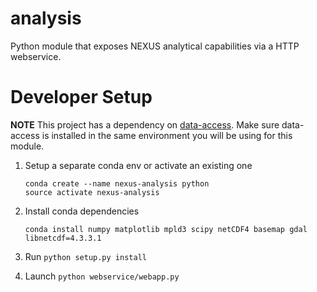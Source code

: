 analysis
=====

Python module that exposes NEXUS analytical capabilities via a HTTP webservice.

# Developer Setup

**NOTE** This project has a dependency on [data-access](https://github.jpl.nasa.gov/thuang/nexus/tree/master/data-access). Make sure data-access is installed in the same environment you will be using for this module.

1. Setup a separate conda env or activate an existing one

    ````
    conda create --name nexus-analysis python
    source activate nexus-analysis
    ````

2. Install conda dependencies

    ````
    conda install numpy matplotlib mpld3 scipy netCDF4 basemap gdal libnetcdf=4.3.3.1
    ````

3. Run `python setup.py install`

4. Launch `python webservice/webapp.py`
